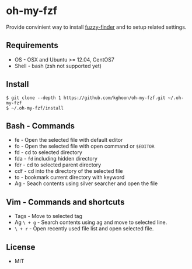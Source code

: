 oh-my-fzf
=========

Provide convinient way to install [fuzzy-finder](https://github.com/junegunn/fzf.git)
and to setup related settings.

Requirements
------------
- OS - OSX and Ubuntu >= 12.04, CentOS7
- Shell - bash (zsh not supported yet)

Install
-------

```
$ git clone --depth 1 https://github.com/kghoon/oh-my-fzf.git ~/.oh-my-fzf
$ ~/.oh-my-fzf/install
```

Bash - Commands
---------------
- fe - Open the selected file with default editor
- fo - Open the selected file with open command or ```$EDITOR```
- fd - cd to selected directory
- fda - ```fd``` including hidden directory
- fdr -  cd to  selected parent directory
- cdf - cd into the directory of the selected file
- to - bookmark current directory with keyword
- Ag - Seach contents using silver searcher and open the file 


Vim - Commands and shortcuts
----------------------------
- Tags - Move to selected tag
- Ag ```\ + g``` - Search contents using ag and move to selected line.
- ```\ + r``` - Open recently used file list and open selected file.


License
-------
- MIT

